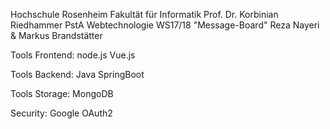 Hochschule Rosenheim
Fakultät für Informatik
Prof. Dr. Korbinian Riedhammer
PstA Webtechnologie WS17/18
"Message-Board"
Reza Nayeri & Markus Brandstätter

Tools Frontend:
node.js Vue.js

Tools Backend:
Java SpringBoot 

Tools Storage:
MongoDB

Security:
Google OAuth2
